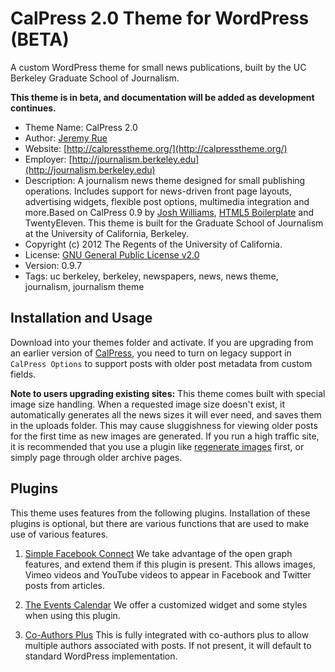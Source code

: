 CalPress 2.0 Theme for WordPress (BETA)
========

A custom WordPress theme for small news publications, built by the UC Berkeley Graduate School of Journalism. 

**This theme is in beta, and documentation will be added as development continues.**

* Theme Name: CalPress 2.0
* Author: [Jeremy Rue](http://journalism.berkeley.edu/faculty/jrue/)
* Website: [http://calpresstheme.org/](http://calpresstheme.org/)
* Employer: [http://journalism.berkeley.edu](http://journalism.berkeley.edu)
* Description: A journalism news theme designed for small publishing operations. Includes support for news-driven front page layouts, advertising widgets, flexible post options, multimedia integration and more.Based on CalPress 0.9 by [Josh Williams](http://joshwilliams.com/), [HTML5 Boilerplate](http://html5boilerplate.com/) and TwentyEleven. This theme is built for the Graduate School of Journalism at the University of California, Berkeley. 
* Copyright (c) 2012 The Regents of the University of California.
* License: [GNU General Public License v2.0](http://www.gnu.org/licenses/gpl-2.0.html)
* Version: 0.9.7
* Tags: uc berkeley, berkeley, newspapers, news, news theme, journalism, journalism theme

## Installation and Usage
Download into your themes folder and activate. If you are upgrading from an earlier version of [CalPress](https://code.google.com/p/calpresstheme/), you need to turn on legacy support in `CalPress Options` to support posts with older post metadata from custom fields.

**Note to users upgrading existing sites:** This theme comes built with special image size handling. When a requested image size doesn't exist, it automatically generates all the news sizes it will ever need, and saves them in the uploads folder. This may cause sluggishness for viewing older posts for the first time as new images are generated. If you run a high traffic site, it is recommended that you use a plugin like [regenerate images](http://wordpress.org/extend/plugins/regenerate-thumbnails/) first, or simply page through older archive pages.

## Plugins
This theme uses features from the following plugins. Installation of these plugins is optional, but there are various functions that are used to make use of various features.

1. [Simple Facebook Connect](http://wordpress.org/extend/plugins/simple-facebook-connect/) We take advantage of the open graph features, and extend them if this plugin is present. This allows images, Vimeo videos and YouTube videos to appear in Facebook and Twitter posts from articles.

2. [The Events Calendar](http://wordpress.org/extend/plugins/the-events-calendar/) We offer a customized widget and some styles when using this plugin.

3. [Co-Authors Plus](http://wordpress.org/extend/plugins/co-authors-plus/) This is fully integrated with co-authors plus to allow multiple authors associated with posts. If not present, it will default to standard WordPress implementation.